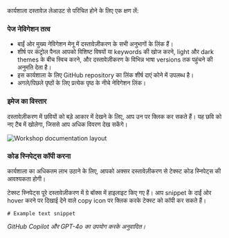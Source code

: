 कार्यशाला दस्तावेज़ लेआउट से परिचित होने के लिए एक क्षण लें:

### पेज नेविगेशन तत्व

- बाईं ओर मुख्य नेविगेशन मेनू में दस्तावेज़ीकरण के सभी अनुभागों के लिंक हैं।
- शीर्ष पर कंट्रोल पैनल आपको विशिष्ट विषयों या keywords की खोज करने, light और dark themes के बीच स्विच करने, और दस्तावेज़ीकरण के विभिन्न भाषा versions तक पहुंचने की अनुमति देता है।
- इस कार्यशाला के लिए GitHub repository का लिंक शीर्ष दाएं कोने में उपलब्ध है।
- अगले/पिछले पृष्ठों के लिए प्रत्येक पृष्ठ के नीचे नेविगेशन लिंक।

### इमेज का विस्तार

दस्तावेज़ीकरण में छवियों को बड़े आकार में देखने के लिए, आप उन पर क्लिक कर सकते हैं। यह छवि को नए टैब में खोलेगा, जिससे आप अधिक विवरण देख सकेंगे।

![Workshop documentation layout](media/document-layout.png)

### कोड स्निपेट्स कॉपी करना

कार्यशाला का अधिकतम लाभ उठाने के लिए, आपको अक्सर दस्तावेज़ीकरण से टेक्स्ट कोड स्निपेट्स की आवश्यकता होगी।

टेक्स्ट स्निपेट्स पूरे दस्तावेज़ीकरण में ग्रे बॉक्स में हाइलाइट किए गए हैं। आप snippet के दाईं ओर hover करने पर दिखाई देने वाले copy icon पर क्लिक करके टेक्स्ट को कॉपी कर सकते हैं।

```text
# Example text snippet
```

*GitHub Copilot और GPT-4o का उपयोग करके अनुवादित।*
